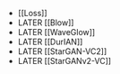 - [[Loss]]
- LATER [[Blow]]
- LATER [[WaveGlow]]
- LATER [[DurIAN]]
- LATER [[StarGAN-VC2]]
- LATER [[StarGANv2-VC]]